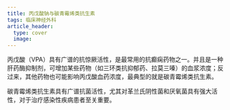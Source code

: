 ```yaml
---
title: 丙戊酸钠与碳青霉烯类抗生素
tags: 临床神经外科
article_header:
  type: cover
  image:
---
```


丙戊酸（VPA）具有广谱的抗惊厥活性，是最常用的抗癫痫药物之一。并且是一种肝药酶抑制剂，可增加某些药物（如三环类抗抑郁药、拉莫三嗪）的血浆浓度；反过来，其他药物也可能影响丙戊酸血药浓度，最典型的就是碳青霉烯类抗生素。

<!--more-->

碳青霉烯类抗生素具有广谱抗菌活性，尤其对革兰氏阴性菌和厌氧菌具有强大活性，对于治疗感染性疾病患者至关重要。
